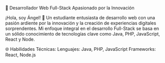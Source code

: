 
🚀 Desarrollador Web Full-Stack Apasionado por la Innovación

¡Hola, soy Ángel! 👋 Un estudiante entusiasta de desarrollo web con una pasión ardiente por la innovación y la creación de experiencias digitales sorprendentes. Mi enfoque integral en el desarrollo Full-Stack se basa en un sólido conocimiento de tecnologías clave como Java, PHP, JavaScript, React y Node.

🌐 Habilidades Técnicas:
Lenguajes: Java, PHP, JavaScript
Frameworks: React, Node.js
